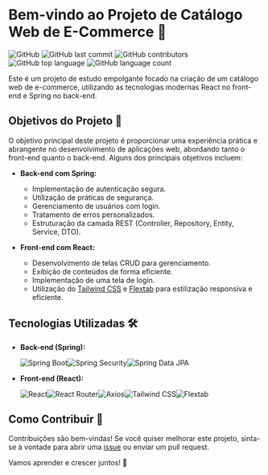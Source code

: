 # Bem-vindo ao Projeto de Catálogo Web de E-Commerce 🚀


  ![GitHub](https://img.shields.io/github/license/JoaoSBarbosa/catalogo-spring-react?style=flat-square)  ![GitHub last commit](https://img.shields.io/github/last-commit/JoaoSBarbosa/catalogo-spring-react?style=flat-square)  ![GitHub contributors](https://img.shields.io/github/contributors/JoaoSBarbosa/catalogo-spring-react?style=flat-square)  ![GitHub top language](https://img.shields.io/github/languages/top/JoaoSBarbosa/catalogo-spring-react)  ![GitHub language count](https://img.shields.io/github/languages/count/JoaoSBarbosa/catalogo-spring-react)



Este é um projeto de estudo empolgante focado na criação de um catálogo web de e-commerce, utilizando as tecnologias modernas React no front-end e Spring no back-end.

## Objetivos do Projeto 🎯

O objetivo principal deste projeto é proporcionar uma experiência prática e abrangente no desenvolvimento de aplicações web, abordando tanto o front-end quanto o back-end. Alguns dos principais objetivos incluem:

- **Back-end com Spring:**
  - Implementação de autenticação segura.
  - Utilização de práticas de segurança.
  - Gerenciamento de usuários com login.
  - Tratamento de erros personalizados.
  - Estruturação da camada REST (Controller, Repository, Entity, Service, DTO).

- **Front-end com React:**
  - Desenvolvimento de telas CRUD para gerenciamento.
  - Exibição de conteúdos de forma eficiente.
  - Implementação de uma tela de login.
  - Utilização do [Tailwind CSS](https://tailwindcss.com/) e [Flextab](https://flextab.io/) para estilização responsiva e eficiente.

## Tecnologias Utilizadas 🛠️

- **Back-end (Spring):**
  
  ![Spring Boot](https://img.shields.io/badge/Spring%20Boot-2.5.4-brightgreen?style=flat-square)![Spring Security](https://img.shields.io/badge/Spring%20Security-5.5.1-brightgreen?style=flat-square)![Spring Data JPA](https://img.shields.io/badge/Spring%20Data%20JPA-2.5.4-brightgreen?style=flat-square)
  
- **Front-end (React):**
  
  ![React](https://img.shields.io/badge/React-17.0.2-blue?style=flat-square)![React Router](https://img.shields.io/badge/React%20Router-5.2.1-blue?style=flat-square)![Axios](https://img.shields.io/badge/Axios-0.24.0-blue?style=flat-square)![Tailwind CSS](https://img.shields.io/badge/Tailwind%20CSS-2.2.19-blue?style=flat-square)![Flextab](https://img.shields.io/badge/Flextab-1.2.3-blue?style=flat-square)

## Como Contribuir 🤝

Contribuições são bem-vindas! Se você quiser melhorar este projeto, sinta-se à vontade para abrir uma [issue](link-para-issue) ou enviar um pull request.

Vamos aprender e crescer juntos! 🚀
